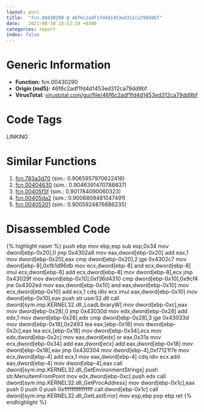 ```yaml
---
layout: post
title:  "fcn.00430290 @ 46f6c2adf1fd4d1453ed312ca79dd9bf"
date:   2021-08-30 15:52:19 +0300
categories: report
index: false
---
```


# Generic Information
- **Function:** fcn.00430290
- **Origin (md5):** 46f6c2adf1fd4d1453ed312ca79dd9bf
- **VirusTotal:** [virustotal.com/gui/file/46f6c2adf1fd4d1453ed312ca79dd9bf][virustotal_ref]

# Code Tags
<span class="tag" id="LINKING">LINKING</span>


# Similar Functions

1. [fcn.783a3d70][similar_1_ref] (sim.: 0.9065957970622416)
2. [fcn.00404630][similar_2_ref] (sim.: 0.9046391470788837)
3. [fcn.00405f5f][similar_3_ref] (sim.: 0.901784090060323)
4. [fcn.00405da2][similar_4_ref] (sim.: 0.9006809481047491)
5. [fcn.00405201][similar_5_ref] (sim.: 0.9005924876686235)


# Disassembled Code

{% highlight nasm %}
push ebp
mov ebp,esp
sub esp,0x34
mov dword[ebp-0x20],0
jmp 0x4302a8
mov eax,dword[ebp-0x20]
add eax,1
mov dword[ebp-0x20],eax
cmp dword[ebp-0x20],2
jge 0x4302c7
mov dword[ebp-8],0xfb1d96db
mov ecx,dword[ebp-8]
and ecx,dword[ebp-8]
imul ecx,dword[ebp-8]
add ecx,dword[ebp-8]
mov dword[ebp-8],ecx
jmp 0x43029f
mov dword[ebp-0x10],0xf36d4310
cmp dword[ebp-0x10],0x9cf4
jne 0x4302ed
mov eax,dword[ebp-0x10]
and eax,dword[ebp-0x10]
mov ecx,dword[ebp-0x10]
add ecx,1
cdq
idiv ecx
imul eax,dword[ebp-0x10]
mov dword[ebp-0x10],eax
push str.user32.dll
call dword[sym.imp.KERNEL32.dll_LoadLibraryW]
mov dword[ebp-0xc],eax
mov dword[ebp-0x28],0
jmp 0x43030d
mov edx,dword[ebp-0x28]
add edx,1
mov dword[ebp-0x28],edx
cmp dword[ebp-0x28],3
jge 0x43033d
mov dword[ebp-0x18],0x2493
lea eax,[ebp-0x18]
mov dword[ebp-0x2c],eax
lea ecx,[ebp-0x18]
mov dword[ebp-0x34],ecx
mov edx,dword[ebp-0x2c]
mov eax,dword[edx]
or eax,0x31a
mov ecx,dword[ebp-0x34]
add eax,dword[ecx]
add eax,dword[ebp-0x18]
mov dword[ebp-0x18],eax
jmp 0x430304
mov dword[ebp-4],0xf7121f7e
mov ecx,dword[ebp-4]
add ecx,1
mov eax,dword[ebp-4]
cdq
idiv ecx
add eax,dword[ebp-4]
mov dword[ebp-4],eax
call dword[sym.imp.KERNEL32.dll_GetEnvironmentStrings]
push str.MenuItemFromPoint
mov edx,dword[ebp-0xc]
push edx
call dword[sym.imp.KERNEL32.dll_GetProcAddress]
mov dword[ebp-0x1c],eax
push 0
push 0
push 0xffffffffffffffff
call dword[ebp-0x1c]
call dword[sym.imp.KERNEL32.dll_GetLastError]
mov esp,ebp
pop ebp
ret
{% endhighlight %}


[similar_1_ref]: /report/fcn.783a3d70@ebea46c6b17785efc2ebcb24ad99656c
[similar_2_ref]: /report/fcn.00404630@07c2b7c33c5e57bea41d904b6b553dfe
[similar_3_ref]: /report/fcn.00405f5f@03566ca6c146fb1f8bfbce50f19cbb41
[similar_4_ref]: /report/fcn.00405da2@ea9c1e2eeb951a8e6185c6674c228f98
[similar_5_ref]: /report/fcn.00405201@0e66c3fce75cce83f1c3995d74ac315a
[virustotal_ref]: https://www.virustotal.com/gui/file/46f6c2adf1fd4d1453ed312ca79dd9bf